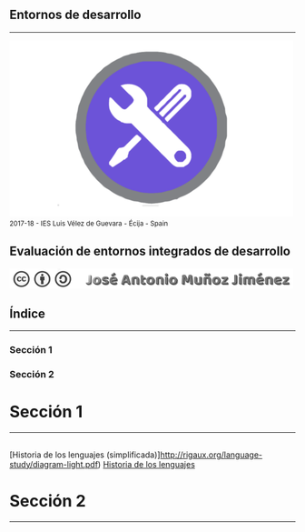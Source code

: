 <!---
Ejemplos

<video class="stretch" controls><source src="http://clips.vorwaerts-gmbh.de/big_buck_bunny.mp4" type="video/mp4"></video>
<iframe width="560" height="315" src="https://www.youtube.com/embed/3RBq-WlL4cU" frameborder="0" allowfullscreen></iframe>

slide: data-background="#ff0000" 
element: class="fragment" data-fragment-index="1"
-->
## Entornos de desarrollo
---
![Entornos de desarrollo](assets/entornosdesarrollo.png)
<small> 2017-18 - IES Luis Vélez de Guevara - Écija - Spain </small>


## Evaluación de entornos integrados de desarrollo

[![cc-by-sa](assets/cc-by-sa.png)](http://creativecommons.org/licenses/by-sa/4.0/)


## Índice
--- 
### Sección 1
### Sección 2

<!--- Note: Nota a pie de página. -->



# Sección 1
---
##  

[Historia de los lenguajes (simplificada)]http://rigaux.org/language-study/diagram-light.pdf)
[Historia de los lenguajes](https://www.levenez.com/lang/lang.pdf)


# Sección 2
---
## 
## 
